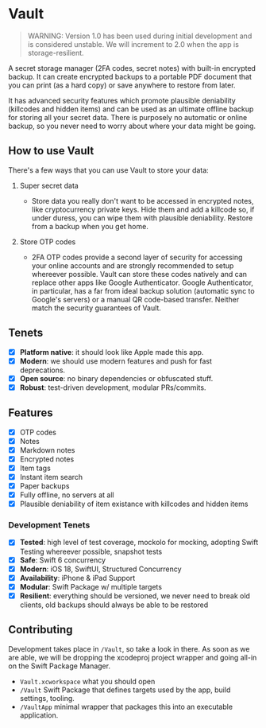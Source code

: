 # Vault

> WARNING: Version 1.0 has been used during initial development and is considered unstable.
> We will increment to 2.0 when the app is storage-resilient.

A secret storage manager (2FA codes, secret notes) with built-in encrypted backup.
It can create encrypted backups to a portable PDF document that you can print (as a hard copy) or save anywhere to restore from later.

It has advanced security features which promote plausible deniability (killcodes and hidden items) and can be used as an ultimate offline backup for storing all your secret data.
There is purposely no automatic or online backup, so you never need to worry about where your data might be going.

## How to use Vault

There's a few ways that you can use Vault to store your data:

1. Super secret data

   - Store data you really don't want to be accessed in encrypted notes, like cryptocurrency private keys. Hide them and add a killcode so, if under duress, you can wipe them with plausible deniability. Restore from a backup when you get home.

2. Store OTP codes
   - 2FA OTP codes provide a second layer of security for accessing your online accounts and are strongly recommended to setup whereever possible. Vault can store these codes natively and can replace other apps like Google Authenticator. Google Authenticator, in particular, has a far from ideal backup solution (automatic sync to Google's servers) or a manual QR code-based transfer. Neither match the security guarantees of Vault.

## Tenets

- [x] **Platform native**: it should look like Apple made this app.
- [x] **Modern**: we should use modern features and push for fast deprecations.
- [x] **Open source**: no binary dependencies or obfuscated stuff.
- [x] **Robust**: test-driven development, modular PRs/commits.

## Features

- [x] OTP codes
- [x] Notes
- [x] Markdown notes
- [x] Encrypted notes
- [x] Item tags
- [x] Instant item search
- [x] Paper backups
- [x] Fully offline, no servers at all
- [x] Plausible deniability of item existance with killcodes and hidden items

### Development Tenets

- [x] **Tested**: high level of test coverage, mockolo for mocking, adopting Swift Testing whereever possible, snapshot tests
- [x] **Safe**: Swift 6 concurrency
- [x] **Modern**: iOS 18, SwiftUI, Structured Concurrency
- [x] **Availability**: iPhone & iPad Support
- [x] **Modular**: Swift Package w/ multiple targets
- [x] **Resilient**: everything should be versioned, we never need to break old clients, old backups should always be able to be restored

## Contributing

Development takes place in `/Vault`, so take a look in there.
As soon as we are able, we will be dropping the xcodeproj project wrapper and going all-in on the Swift Package Manager.

- `Vault.xcworkspace` what you should open
- `/Vault` Swift Package that defines targets used by the app, build settings, tooling.
- `/VaultApp` minimal wrapper that packages this into an executable application.
